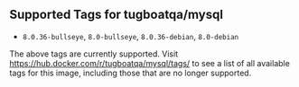 ## Supported Tags for tugboatqa/mysql

* `8.0.36-bullseye`, `8.0-bullseye`, `8.0.36-debian`, `8.0-debian`

The above tags are currently supported. Visit https://hub.docker.com/r/tugboatqa/mysql/tags/ to see a list of all available tags for this image, including those that are no longer supported.
